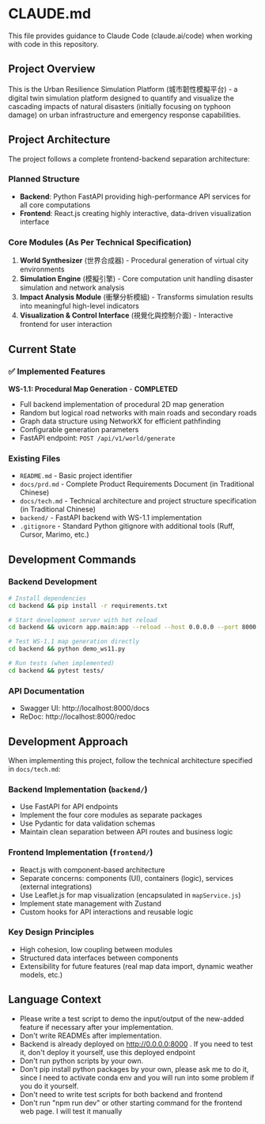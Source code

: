 # CLAUDE.md

This file provides guidance to Claude Code (claude.ai/code) when working with code in this repository.

## Project Overview

This is the Urban Resilience Simulation Platform (城市韌性模擬平台) - a digital twin simulation platform designed to quantify and visualize the cascading impacts of natural disasters (initially focusing on typhoon damage) on urban infrastructure and emergency response capabilities.

## Project Architecture

The project follows a complete frontend-backend separation architecture:

### Planned Structure
- **Backend**: Python FastAPI providing high-performance API services for all core computations
- **Frontend**: React.js creating highly interactive, data-driven visualization interface

### Core Modules (As Per Technical Specification)
1. **World Synthesizer** (世界合成器) - Procedural generation of virtual city environments
2. **Simulation Engine** (模擬引擎) - Core computation unit handling disaster simulation and network analysis  
3. **Impact Analysis Module** (衝擊分析模組) - Transforms simulation results into meaningful high-level indicators
4. **Visualization & Control Interface** (視覺化與控制介面) - Interactive frontend for user interaction

## Current State

### ✅ Implemented Features

**WS-1.1: Procedural Map Generation** - **COMPLETED**
- Full backend implementation of procedural 2D map generation
- Random but logical road networks with main roads and secondary roads
- Graph data structure using NetworkX for efficient pathfinding
- Configurable generation parameters
- FastAPI endpoint: `POST /api/v1/world/generate`

### Existing Files
- `README.md` - Basic project identifier
- `docs/prd.md` - Complete Product Requirements Document (in Traditional Chinese)
- `docs/tech.md` - Technical architecture and project structure specification (in Traditional Chinese)
- `backend/` - FastAPI backend with WS-1.1 implementation
- `.gitignore` - Standard Python gitignore with additional tools (Ruff, Cursor, Marimo, etc.)

## Development Commands

### Backend Development

```bash
# Install dependencies
cd backend && pip install -r requirements.txt

# Start development server with hot reload
cd backend && uvicorn app.main:app --reload --host 0.0.0.0 --port 8000

# Test WS-1.1 map generation directly
cd backend && python demo_ws11.py

# Run tests (when implemented)
cd backend && pytest tests/
```

### API Documentation
- Swagger UI: http://localhost:8000/docs
- ReDoc: http://localhost:8000/redoc

## Development Approach

When implementing this project, follow the technical architecture specified in `docs/tech.md`:

### Backend Implementation (`backend/`)
- Use FastAPI for API endpoints
- Implement the four core modules as separate packages
- Use Pydantic for data validation schemas
- Maintain clean separation between API routes and business logic

### Frontend Implementation (`frontend/`)
- React.js with component-based architecture
- Separate concerns: components (UI), containers (logic), services (external integrations)  
- Use Leaflet.js for map visualization (encapsulated in `mapService.js`)
- Implement state management with Zustand
- Custom hooks for API interactions and reusable logic

### Key Design Principles
- High cohesion, low coupling between modules
- Structured data interfaces between components
- Extensibility for future features (real map data import, dynamic weather models, etc.)

## Language Context
- Please write a test script to demo the input/output of the new-added feature if necessary after your implementation.
- Don't write READMEs after implementation.
- Backend is already deployed on http://0.0.0.0:8000 . If you need to test it, don't deploy it yourself, use this deployed endpoint
- Don't run python scripts by your own.
- Don't pip install python packages by your own, please ask me to do it, since I need to activate conda env and you will run into some problem if you do it yourself.
- Don't need to write test scripts for both backend and frontend
- Don't run "npm run dev" or other starting command for the frontend web page. I will test it manually